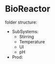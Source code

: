 # BioReactor
folder structure:

* SubSystems:
	* Stirring
	* Temperature
	* UI
	* pH
* Prod:  <!---Production Folder---> 